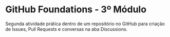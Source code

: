 # GitHub Foundations - 3º Módulo

Segunda atividade prática dentro de um repositório no GitHub para criação de Issues, Pull Requests e conversas na aba Discussions.
